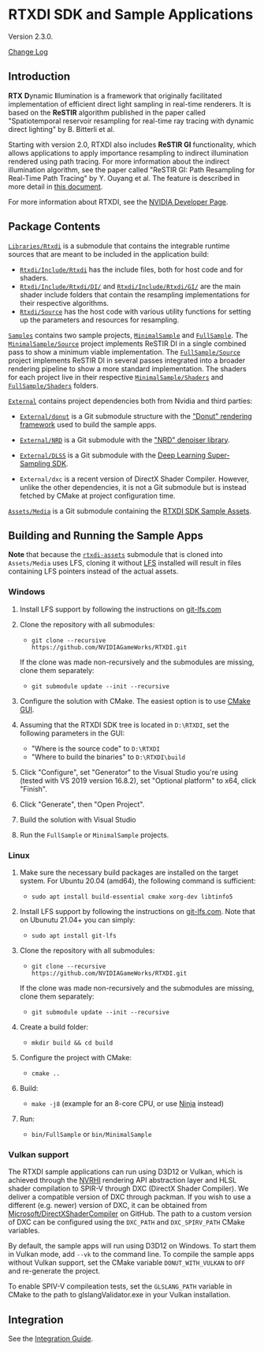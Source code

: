 
# RTXDI SDK and Sample Applications

Version 2.3.0.

[Change Log](ChangeLog.md)

## Introduction

**RTX** **D**ynamic **I**llumination is a framework that originally facilitated implementation of efficient direct light sampling in real-time renderers. It is based on the **ReSTIR** algorithm published in the paper called "Spatiotemporal reservoir resampling for real-time ray tracing with dynamic direct lighting" by B. Bitterli et al.

Starting with version 2.0, RTXDI also includes **ReSTIR GI** functionality, which allows applications to apply importance resampling to indirect illumination rendered using path tracing. For more information about the indirect illumination algorithm, see the paper called "ReSTIR GI: Path Resampling for Real-Time Path Tracing" by Y. Ouyang et al. The feature is described in more detail in [this document](doc/RestirGI.md).

For more information about RTXDI, see the [NVIDIA Developer Page](https://developer.nvidia.com/rtxdi).

## Package Contents

[`Libraries/Rtxdi`](https://github.com/NVIDIAGameWorks/rtxdi-runtime) is a submodule that contains the integrable runtime sources that are meant to be included in the application build:

- [`Rtxdi/Include/Rtxdi`](https://github.com/NVIDIAGameWorks/rtxdi-runtime/tree/main/include/rtxdi) has the include files, both for host code and for shaders.
- [`Rtxdi/Include/Rtxdi/DI/`](https://github.com/NVIDIAGameWorks/rtxdi-runtime/tree/main/Include/Rtxdi/DI/) and [`Rtxdi/Include/Rtxdi/GI/`](https://github.com/NVIDIAGameWorks/rtxdi-runtime/tree/main/Include/Rtxdi/GI/) are the main shader include folders that contain the resampling implementations for their respective algorithms.
- [`Rtxdi/Source`](https://github.com/NVIDIAGameWorks/rtxdi-runtime/tree/main/Source) has the host code with various utility functions for setting up the parameters and resources for resampling.

[`Samples`](Samples) contains two sample projects, [`MinimalSample`](Samples/MinimalSample) and [`FullSample`](Samples/FullSample). The [`MinimalSample/Source`](Samples/MinimalSample/Source) project implements ReSTIR DI in a single combined pass to show a minimum viable implementation. The [`FullSample/Source`](Samples/FullSample/Source) project implements ReSTIR DI in several passes integrated into a broader rendering pipeline to show a more standard implementation. The shaders for each project live in their respective [`MinimalSample/Shaders`](Samples/MinimalSample/Shaders) and [`FullSample/Shaders`](Samples/FullSample/Shaders) folders.

[`External`](External) contains project dependencies both from Nvidia and third parties:

- [`External/donut`](External/donut) is a Git submodule structure with the ["Donut" rendering framework](https://github.com/NVIDIAGameWorks/donut) used to build the sample apps.

- [`External/NRD`](External/NRD) is a Git submodule with the ["NRD" denoiser library](https://github.com/NVIDIAGameWorks/RayTracingDenoiser).

- [`External/DLSS`](External/DLSS) is a Git submodule with the [Deep Learning Super-Sampling SDK](https://github.com/NVIDIA/DLSS).

- `External/dxc` is a recent version of DirectX Shader Compiler. However, unlike the other dependencies, it is not a Git submodule but is instead fetched by CMake at project configuration time.

[`Assets/Media`](https://github.com/NVIDIAGameWorks/rtxdi-assets) is a Git submodule containing the [RTXDI SDK Sample Assets](https://github.com/NVIDIAGameWorks/rtxdi-assets).


## Building and Running the Sample Apps

**Note** that because the [`rtxdi-assets`](https://github.com/NVIDIAGameWorks/rtxdi-assets) submodule that is cloned into `Assets/Media` uses LFS, cloning it without [LFS](https://git-lfs.com) installed will result in files containing LFS pointers instead of the actual assets.

### Windows

1. Install LFS support by following the instructions on [git-lfs.com](https://git-lfs.com)

2. Clone the repository with all submodules:
	- `git clone --recursive https://github.com/NVIDIAGameWorks/RTXDI.git`

	If the clone was made non-recursively and the submodules are missing, clone them separately:

	- `git submodule update --init --recursive`

3. Configure the solution with CMake. The easiest option is to use [CMake GUI](https://cmake.org/download/).

4. Assuming that the RTXDI SDK tree is located in `D:\RTXDI`, set the following parameters in the GUI:
	- "Where is the source code" to `D:\RTXDI`
	- "Where to build the binaries" to `D:\RTXDI\build`

5. Click "Configure", set "Generator" to the Visual Studio you're using (tested with VS 2019 version 16.8.2), set "Optional platform" to x64, click "Finish".

6. Click "Generate", then "Open Project".

7. Build the solution with Visual Studio 

8. Run the `FullSample` or `MinimalSample` projects.

### Linux

1. Make sure the necessary build packages are installed on the target system. For Ubuntu 20.04 (amd64), the following command is sufficient:
	- `sudo apt install build-essential cmake xorg-dev libtinfo5`

2. Install LFS support by following the instructions on [git-lfs.com](https://git-lfs.com). Note that on Ubunutu 21.04+ you can simply:
	- `sudo apt install git-lfs`

3. Clone the repository with all submodules:
	- `git clone --recursive https://github.com/NVIDIAGameWorks/RTXDI.git`

	If the clone was made non-recursively and the submodules are missing, clone them separately:

	- `git submodule update --init --recursive`

4. Create a build folder:
	- `mkdir build && cd build`

5. Configure the project with CMake:
	- `cmake ..`

6. Build:
	- `make -j8` (example for an 8-core CPU, or use [Ninja](https://ninja-build.org) instead)

7. Run:
	- `bin/FullSample` or `bin/MinimalSample`

### Vulkan support

The RTXDI sample applications can run using D3D12 or Vulkan, which is achieved through the [NVRHI](https://github.com/NVIDIAGameWorks/nvrhi) rendering API abstraction layer and HLSL shader compilation to SPIR-V through DXC (DirectX Shader Compiler). We deliver a compatible version of DXC through packman. If you wish to use a different (e.g. newer) version of DXC, it can be obtained from [Microsoft/DirectXShaderCompiler](https://github.com/Microsoft/DirectXShaderCompiler) on GitHub. The path to a custom version of DXC can be configured using the `DXC_PATH` and `DXC_SPIRV_PATH` CMake variables.

By default, the sample apps will run using D3D12 on Windows. To start them in Vulkan mode, add `--vk` to the command line. To compile the sample apps without Vulkan support, set the CMake variable `DONUT_WITH_VULKAN` to `OFF` and re-generate the project.

To enable SPIV-V compileation tests, set the `GLSLANG_PATH` variable in CMake to the path to glslangValidator.exe in your Vulkan installation.

## Integration

See the [Integration Guide](doc/Integration.md).
